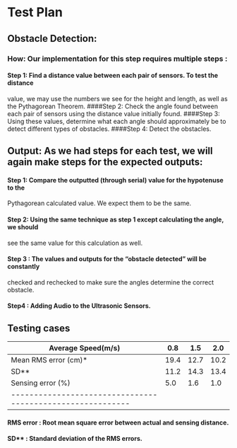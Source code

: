 # Test Plan


## Obstacle Detection:
### How: Our implementation for this step requires multiple steps :
#### Step 1: Find a distance value between each pair of sensors. To test the distance
value, we may use the numbers we see for the height and length, as well as the
Pythagorean Theorem.
####Step 2: Check the angle found between each pair of sensors using the distance value
initially found.
####Step 3: Using these values, determine what each angle should approximately be to
detect different types of obstacles.
####Step 4: Detect the obstacles.


## Output: As we had steps for each test, we will again make steps for the expected outputs:
#### Step 1: Compare the outputted (through serial) value for the hypotenuse to the
Pythagorean calculated value. We expect them to be the same.
####  Step 2: Using the same technique as step 1 except calculating the angle, we should
see the same value for this calculation as well.
#### Step 3 : The values and outputs for the “obstacle detected” will be constantly
checked and rechecked to make sure the angles determine the correct obstacle.
#### Step4 : Adding Audio to the Ultrasonic Sensors.

## Testing cases

| Average Speed(m/s)                    | 0.8                           | 1.5    | 2.0    |
| ----------------- | -----------------------|-------------|---------|
| Mean RMS error (cm)* | 19.4  |12.7  |10.2|
|SD** |11.2   |14.3  | 13.4|
|Sensing error (%) | 5.0 | 1.6| 1.0|
|----------------------------------------------------------|


#### RMS error : Root mean square error between actual and sensing distance.
#### SD** : Standard deviation of the RMS errors.
